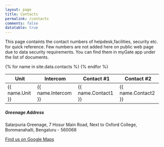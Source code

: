 ```yaml
---
layout: page
title: Contacts
permalink: /contacts
comments: false
datatable: true
---
```

<div class="row justify-content-between">
<div class="col-md-8 pr-5">

<p> This page containts the contact numbers of helpdesk,facilities, security etc. for quick reference. Few numbers are not added here on public web page due to data security requirements. You can find them in myGate app under the list of documents. </p>

<table id="contacts-table" class="display" style="width:100%">
   <thead>
      <tr>
         <th>Unit</th>
         <th>Intercom</th>
         <th>Contact #1</th>
         <th>Contact #2</th>
      </tr>
   </thead>
   <tbody>
      {% for name in site.data.contacts %}
      <tr>
         <td>{{ name.Unit }}</td>
         <td>{{ name.Intercom }}</td>
         <td>{{ name.Contact1 }}</td>
         <td>{{ name.Contact2 }}</td>
      </tr>
      {% endfor %}
   </tbody>
</table>
 
</div>
<p></p>
<div class="col-md-4">

<div class="sticky-top sticky-top-80">
<h5>Greenage Address</h5>

<p>Salarpuria Greenage, 7 Hosur Main Road, Next to Oxford College, Bommanahalli, Bengaluru - 560068</p>

<a target="_blank" href="https://goo.gl/maps/DJB7JAjHRAXRLe3W8" class="btn btn-danger">Find us on Google Maps</a> 

</div>
</div>
</div>
